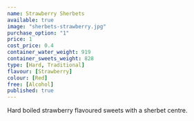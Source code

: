 ```yaml
---
name: Strawberry Sherbets
available: true
image: "sherbets-strawberry.jpg"
purchase_option: "1"
price: 1
cost_price: 0.4
container_water_weight: 919
container_sweets_weight: 828
type: [Hard, Traditional]
flavour: [Strawberry]
colour: [Red]
free: [Alcohol]
published: true
---
```

Hard boiled strawberry flavoured sweets with a sherbet centre.